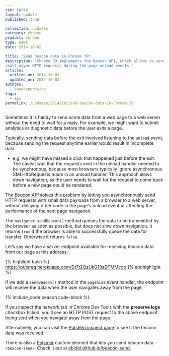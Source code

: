 ```yaml
---
rss: false
layout: update
published: true

collection: updates
category: chrome
product: chrome
type: news
date: 2014-10-02

title: "Send beacon data in Chrome 39"
description: "Chrome 39 implements the Beacon API, which allows to send
small async HTTP requests during the page unload events."
article:
  written_on: 2014-10-02
  updated_on: 2014-10-02
authors:
  - ewagasperowicz
tags:
  - api
permalink: /updates/2014/10/Send-beacon-data-in-Chrome-39
---
```

Sometimes it is handy to send some data from a web page to a web server
without the need to wait for a reply. For example, we might want
to submit analytics or diagnostic data before the user exits a page.

Typically, sending data before the exit involved listening to the `unload` event,
because sending the request anytime earlier would result in incomplete data
- e.g. we might have missed a click that happened just before the exit.
The caveat was that the requests sent in the unload handler needed
to be synchronous, because most browsers typically ignore asynchronous XMLHttpRequests made in an unload handler.
This approach slows down navigation, as the user needs
to wait for the request to come back before a new page could be rendered.

The [*Beacon API*](http://www.w3.org/TR/beacon/) solves this problem by letting you asynchronously
send HTTP requests with small data payloads from a browser to a web server,
without delaying other code in the page's unload event or
affecting the performance of the next page navigation.

The `navigator.sendBeacon()` method queues the data to be
transmitted by the browser as soon as possible,
but does not slow down navigation.
It returns `true` if the browser is able to successfully queue
the data for transfer. Otherwise it returns `false`.

Let’s say we have a server endpoint available for receiving
beacon data from our page at this address:

{% highlight bash %}
https://putsreq.herokuapp.com/Dt7t2QzUkG18aDTMMcop
{% endhighlight %}

If we add a `sendBeacon()` method in the `pagehide` event handler,
the endpoint will receive the data when the user navigates away from the page:

{% include_code beacon code-block %}


If you inspect the network tab in Chrome Dev Tools with the
**preserve logs** checkbox ticked, you’ll see an HTTP POST request
to the above endpoint being sent when you navigate away from the page.

Alternatively, you can visit the
[PutsReq inspect page](https://putsreq.herokuapp.com/Dt7t2QzUkG18aDTMMcop/inspect)
to see if the beacon data was received.

There is also a [Polymer](http://www.polymer-project.org/) custom element that lets you send beacon data - `<beacon-send>`. Check it out at [ebidel.github.io/beacon-send](http://ebidel.github.io/beacon-send/components/beacon-send/).



